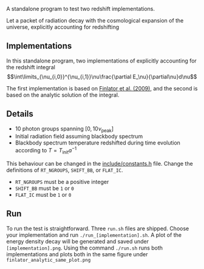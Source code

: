 A standalone program to test two redshift implementations.

Let a packet of radiation decay with the cosmological expansion of the universe, explicitly accounting for redshifting

## Implementations
In this standalone program, two implementations of explicitly accounting for the redshift integral
$$\int\limits_{\nu_{i,0}}^{\nu_{i,1}}\nu\frac{\partial E_\nu}{\partial\nu}d\nu$$

The first implementation is based on [Finlator et al. (2009)](https://doi.org/10.1111/j.1365-2966.2008.14190.x), and the second is based on the analytic solution of the integral.

## Details
* 10 photon groups spanning $[0, 10\nu_\mathrm{peak}]$
* Initial radiation field assuming blackbody spectrum
* Blackbody spectrum temperature redshifted during time evolution according to $T = T_\mathrm{init} a^{-1}$

This behaviour can be changed in the [include/constants.h](include/constants.h) file. Change the definitions of `RT_NGROUPS`, `SHIFT_BB`, or `FLAT_IC`. 
* `RT_NGROUPS` must be a positive integer
* `SHIFT_BB` must be `1` or `0`
* `FLAT_IC` must be `1` or `0`

## Run
To run the test is straightforward. Three `run.sh` files are shipped. Choose your implementation and run `./run_[implementation].sh`. A plot of the energy density decay will be generated and saved under `[implementation].png`. Using the command `./run.sh` runs both implementations and plots both in the same figure under `finlator_analytic_same_plot.png`
